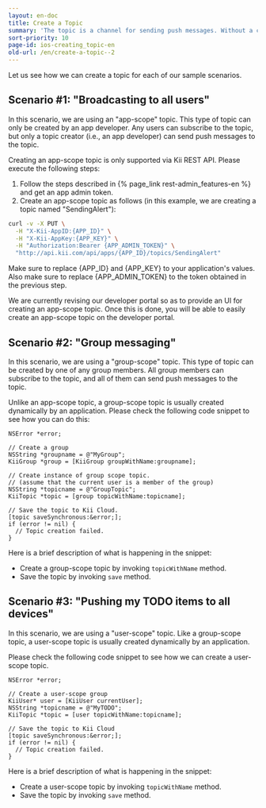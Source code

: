 ```yaml
---
layout: en-doc
title: Create a Topic
summary: 'The topic is a channel for sending push messages. Without a channel, we have no way to deliver the messages. Creating a topic, therefore, is a first step to leverage "Push to User" notification feature.'
sort-priority: 10
page-id: ios-creating_topic-en
old-url: /en/create-a-topic--2
---
```

Let us see how we can create a topic for each of our sample scenarios.

## Scenario #1: "Broadcasting to all users"

In this scenario, we are using an "app-scope" topic.  This type of topic can only be created by an app developer.  Any users can subscribe to the topic, but only a topic creator (i.e., an app developer) can send push messages to the topic.

Creating an app-scope topic is only supported via Kii REST API.  Please execute the following steps:

1. Follow the steps described in {% page_link rest-admin_features-en %} and get an app admin token.
1. Create an app-scope topic as follows (in this example, we are creating a topic named "SendingAlert"):

```sh
curl -v -X PUT \
  -H "X-Kii-AppID:{APP_ID}" \
  -H "X-Kii-AppKey:{APP_KEY}" \
  -H "Authorization:Bearer {APP_ADMIN_TOKEN}" \
  "http://api.kii.com/api/apps/{APP_ID}/topics/SendingAlert"
```

Make sure to replace {APP\_ID} and {APP\_KEY} to your application's values.  Also make sure to replace {APP\_ADMIN\_TOKEN} to the token obtained in the previous step.

<p class="note">We are currently revising our developer portal so as to provide an UI for creating an app-scope topic.  Once this is done, you will be able to easily create an app-scope topic on the developer portal.</p>

## Scenario #2: "Group messaging"

In this scenario, we are using a "group-scope" topic.  This type of topic can be created by one of any group members.  All group members can subscribe to the topic, and all of them can send push messages to the topic.

Unlike an app-scope topic, a group-scope topic is usually created dynamically by an application.  Please check the following code snippet to see how you can do this:

```objc
NSError *error;

// Create a group
NSString *groupname = @"MyGroup";
KiiGroup *group = [KiiGroup groupWithName:groupname];

// Create instance of group scope topic.
// (assume that the current user is a member of the group)
NSString *topicname = @"GroupTopic";
KiiTopic *topic = [group topicWithName:topicname];

// Save the topic to Kii Cloud.
[topic saveSynchronous:&error;];
if (error != nil) {
  // Topic creation failed.
}
```

Here is a brief description of what is happening in the snippet:

* Create a group-scope topic by invoking `topicWithName` method.
* Save the topic by invoking `save` method.

## Scenario #3: "Pushing my TODO items to all devices"

In this scenario, we are using a "user-scope" topic.  Like a group-scope topic, a user-scope topic is usually created dynamically by an application.

Please check the following code snippet to see how we can create a user-scope topic.

```objc
NSError *error;

// Create a user-scope group
KiiUser* user = [KiiUser currentUser];
NSString *topicname = @"MyTODO";
KiiTopic *topic = [user topicWithName:topicname];

// Save the topic to Kii Cloud
[topic saveSynchronous:&error;];
if (error != nil) {
  // Topic creation failed.
}
```

Here is a brief description of what is happening in the snippet:

* Create a user-scope topic by invoking `topicWithName`  method.
* Save the topic by invoking `save`  method.
